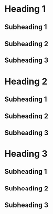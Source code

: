 # Heading 1
## Subheading 1


## Subheading 2


## Subheading 3


# Heading 2
## Subheading 1


## Subheading 2


## Subheading 3


# Heading 3
## Subheading 1


## Subheading 2


## Subheading 3


